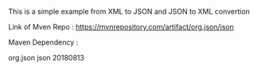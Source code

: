 This is a simple example from XML to JSON and JSON to XML convertion

Link of Mven Repo : https://mvnrepository.com/artifact/org.json/json

Maven Dependency : 

<!-- https://mvnrepository.com/artifact/org.json/json -->
<dependency>
    <groupId>org.json</groupId>
    <artifactId>json</artifactId>
    <version>20180813</version>
</dependency>

